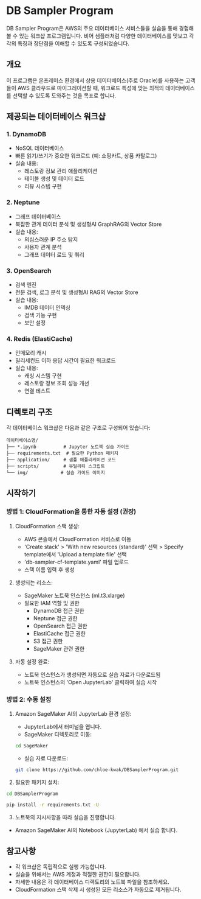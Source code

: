 # DB Sampler Program

DB Sampler Program은 AWS의 주요 데이터베이스 서비스들을 실습을 통해 경험해볼 수 있는 워크샵 프로그램입니다. 비어 샘플러처럼 다양한 데이터베이스를 맛보고 각각의 특징과 장단점을 이해할 수 있도록 구성되었습니다.

## 개요

이 프로그램은 온프레미스 환경에서 상용 데이터베이스(주로 Oracle)를 사용하는 고객들이 AWS 클라우드로 마이그레이션할 때, 워크로드 특성에 맞는 최적의 데이터베이스를 선택할 수 있도록 도와주는 것을 목표로 합니다.

## 제공되는 데이터베이스 워크샵

### 1. DynamoDB
- NoSQL 데이터베이스
- 빠른 읽기/쓰기가 중요한 워크로드 (예: 쇼핑카트, 상품 카탈로그)
- 실습 내용:
  - 레스토랑 정보 관리 애플리케이션
  - 테이블 생성 및 데이터 로드
  - 리뷰 시스템 구현

### 2. Neptune
- 그래프 데이터베이스
- 복잡한 관계 데이터 분석 및 생성형AI GraphRAG의 Vector Store
- 실습 내용:
  - 의심스러운 IP 주소 탐지
  - 사용자 관계 분석
  - 그래프 데이터 로드 및 쿼리

### 3. OpenSearch
- 검색 엔진
- 전문 검색, 로그 분석 및 생성형AI RAG의 Vector Store
- 실습 내용:
  - IMDB 데이터 인덱싱
  - 검색 기능 구현
  - 보안 설정

### 4. Redis (ElastiCache)
- 인메모리 캐시
- 밀리세컨드 이하 응답 시간이 필요한 워크로드
- 실습 내용:
  - 캐싱 시스템 구현
  - 레스토랑 정보 조회 성능 개선
  - 연결 테스트

## 디렉토리 구조

각 데이터베이스 워크샵은 다음과 같은 구조로 구성되어 있습니다:

```
데이터베이스명/
├── *.ipynb          # Jupyter 노트북 실습 가이드
├── requirements.txt  # 필요한 Python 패키지
├── application/     # 샘플 애플리케이션 코드
├── scripts/         # 유틸리티 스크립트
└── img/            # 실습 가이드 이미지
```

## 시작하기

### 방법 1: CloudFormation을 통한 자동 설정 (권장)

1. CloudFormation 스택 생성:
   - AWS 콘솔에서 CloudFormation 서비스로 이동
   - 'Create stack' > 'With new resources (standard)' 선택 > Specify template에서 'Upload a template file' 선택
   - 'db-sampler-cf-template.yaml' 파일 업로드
   - 스택 이름 입력 후 생성

2. 생성되는 리소스:
   - SageMaker 노트북 인스턴스 (ml.t3.xlarge)
   - 필요한 IAM 역할 및 권한
     * DynamoDB 접근 권한
     * Neptune 접근 권한
     * OpenSearch 접근 권한
     * ElastiCache 접근 권한
     * S3 접근 권한
     * SageMaker 관련 권한

3. 자동 설정 완료:
   - 노트북 인스턴스가 생성되면 자동으로 실습 자료가 다운로드됨
   - 노트북 인스턴스의 'Open JupyterLab' 클릭하여 실습 시작

### 방법 2: 수동 설정

1. Amazon SageMaker AI의 JupyterLab 환경 설정:
   - JupyterLab에서 터미널을 엽니다.
   - SageMaker 디렉토리로 이동:
   ```bash
   cd SageMaker
   ```
   - 실습 자료 다운로드:
   ```bash
   git clone https://github.com/chloe-kwak/DBSamplerProgram.git
   ```

2. 필요한 패키지 설치:
```bash
cd DBSamplerProgram

pip install -r requirements.txt -U
```

3. 노트북의 지시사항을 따라 실습을 진행합니다.
- Amazon SageMaker AI의 Notebook (JupyterLab) 에서 실습 합니다.

## 참고사항

- 각 워크샵은 독립적으로 실행 가능합니다.
- 실습을 위해서는 AWS 계정과 적절한 권한이 필요합니다.
- 자세한 내용은 각 데이터베이스 디렉토리의 노트북 파일을 참조하세요.
- CloudFormation 스택 삭제 시 생성된 모든 리소스가 자동으로 제거됩니다.
